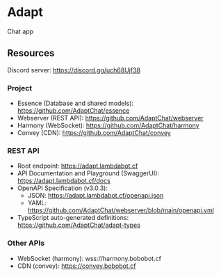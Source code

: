 # Adapt
Chat app

## Resources
Discord server: https://discord.gg/uch68Ujf38 

### Project
* Essence (Database and shared models): https://github.com/AdaptChat/essence
* Webserver (REST API): https://github.com/AdaptChat/webserver
* Harmony (WebSocket): https://github.com/AdaptChat/harmony
* Convey (CDN): https://github.com/AdaptChat/convey

### REST API
* Root endpoint: https://adapt.lambdabot.cf
* API Documentation and Playground (SwaggerUI): https://adapt.lambdabot.cf/docs
* OpenAPI Specification (v3.0.3):
  * JSON: https://adapt.lambdabot.cf/openapi.json
  * YAML: https://github.com/AdaptChat/webserver/blob/main/openapi.yml
 * TypeScript auto-generated definitions: https://github.com/AdaptChat/adapt-types

### Other APIs
* WebSocket (harmony): wss://harmony.bobobot.cf
* CDN (convey): https://convey.bobobot.cf
